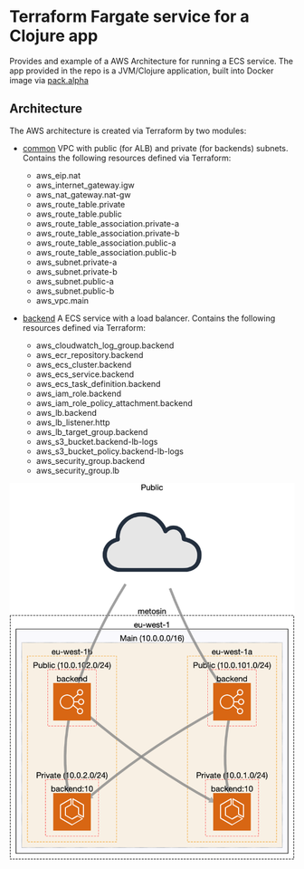 # Terraform Fargate service for a Clojure app

Provides and example of a AWS Architecture for running a ECS service. The app provided in the repo is a JVM/Clojure application, built into Docker image via [pack.alpha](https://github.com/juxt/pack.alpha#docker-image)

## Architecture

The AWS architecture is created via Terraform by two modules:

* [common](terraform/common)
  VPC with public (for ALB) and private (for backends) subnets. Contains the following resources defined via Terraform:
  * aws_eip.nat
  * aws_internet_gateway.igw
  * aws_nat_gateway.nat-gw
  * aws_route_table.private
  * aws_route_table.public
  * aws_route_table_association.private-a
  * aws_route_table_association.private-b
  * aws_route_table_association.public-a
  * aws_route_table_association.public-b
  * aws_subnet.private-a
  * aws_subnet.private-b
  * aws_subnet.public-a
  * aws_subnet.public-b
  * aws_vpc.main
  
* [backend](terraform/backend)
  A ECS service with a load balancer. Contains the following resources defined via Terraform:
  * aws_cloudwatch_log_group.backend
  * aws_ecr_repository.backend
  * aws_ecs_cluster.backend
  * aws_ecs_service.backend
  * aws_ecs_task_definition.backend
  * aws_iam_role.backend
  * aws_iam_role_policy_attachment.backend
  * aws_lb.backend
  * aws_lb_listener.http
  * aws_lb_target_group.backend
  * aws_s3_bucket.backend-lb-logs
  * aws_s3_bucket_policy.backend-lb-logs
  * aws_security_group.backend
  * aws_security_group.lb
  
![Architecture picture](architecture.png)

